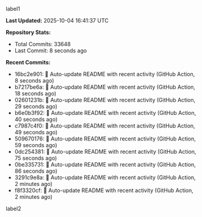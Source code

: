 
label1 
<!-- ACTIVITY_START -->
**Last Updated:** 2025-10-04 16:41:37 UTC

**Repository Stats:**
- Total Commits: 33648
- Last Commit: 8 seconds ago

**Recent Commits:**
- 16bc2e901: 🤖 Auto-update README with recent activity (GitHub Action, 8 seconds ago)
- b7217be6a: 🤖 Auto-update README with recent activity (GitHub Action, 18 seconds ago)
- 02601231b: 🤖 Auto-update README with recent activity (GitHub Action, 29 seconds ago)
- b6e0b3f92: 🤖 Auto-update README with recent activity (GitHub Action, 40 seconds ago)
- c7987c4f0: 🤖 Auto-update README with recent activity (GitHub Action, 49 seconds ago)
- 509670176: 🤖 Auto-update README with recent activity (GitHub Action, 59 seconds ago)
- 0dc254381: 🤖 Auto-update README with recent activity (GitHub Action, 75 seconds ago)
- 0be335731: 🤖 Auto-update README with recent activity (GitHub Action, 86 seconds ago)
- 3291c9e8a: 🤖 Auto-update README with recent activity (GitHub Action, 2 minutes ago)
- f8f3320cf: 🤖 Auto-update README with recent activity (GitHub Action, 2 minutes ago)
<!-- ACTIVITY_END -->

label2
